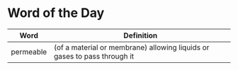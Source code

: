 # Word of the Day

|Word|Definition|
|---|---|
|permeable|(of a material or membrane) allowing liquids or gases to pass through it|